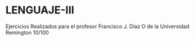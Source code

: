 # LENGUAJE-III
Ejercicios Realizados para el profesor Francisco J. Díaz O de la Universidad Remington 10/100
